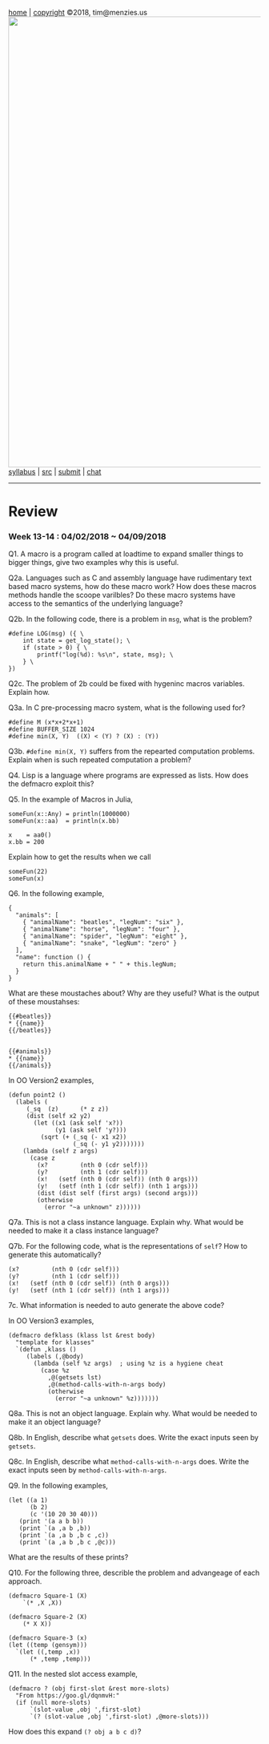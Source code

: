 [home](http://tiny.cc/plm18) |
[copyright](https://github.com/txt/plm18/blob/master/LICENSE.md) &copy;2018, tim&commat;menzies.us
<br>
[<img width=900 src="https://raw.githubusercontent.com/txt/plm18/master/img/banner.png">](http://tiny.cc/plm18)<br>
[syllabus](https://github.com/txt/plm18/blob/master/doc/syllabus.md) |
[src](https://github.com/txt/plm18/tree/master/src) |
[submit](http://tiny.cc/plm18give) |
[chat](https://plm18.slack.com/)


______



# Review

### Week 13-14 : 04/02/2018 ~ 04/09/2018

Q1. A macro is a program called at loadtime to expand smaller things to bigger things, give two examples why this is useful.

Q2a. Languages such as C and assembly language have rudimentary text based macro systems, how do these macro work? How does these macros methods handle the scoope varilbles? Do these macro systems have access to the semantics of the underlying language?

Q2b. In the following code, there is a problem in `msg`, what is the problem?

	#define LOG(msg) ({ \
		int state = get_log_state(); \
		if (state > 0) { \
			printf("log(%d): %s\n", state, msg); \
		} \
	})

Q2c. The problem of 2b could be fixed with hygeninc macros variables. Explain how.
	
Q3a. In C pre-processing macro system, what is the following used for?

	#define M (x*x+2*x+1)
	#define BUFFER_SIZE 1024
	#define min(X, Y)  ((X) < (Y) ? (X) : (Y))
	
Q3b. `#define min(X, Y)` suffers from the repearted computation problems. Explain when is such repeated computation a problem? 

Q4. Lisp is a language where programs are expressed as lists. How does the defmacro exploit this?

Q5. In the example of Macros in Julia, 

	someFun(x::Any) = println(1000000)
	someFun(x::aa)  = println(x.bb)
	
	x    = aa0()
	x.bb = 200

Explain how to get the results when we call

	someFun(22)
	someFun(x)
	
Q6. In the following example,

	{
	  "animals": [
		{ "animalName": "beatles", "legNum": "six" },
		{ "animalName": "horse", "legNum": "four" },
		{ "animalName": "spider", "legNum": "eight" },
		{ "animalName": "snake", "legNum": "zero" }
	  ],
	  "name": function () {
		return this.animalName + " " + this.legNum;
	  }
	}
	
What are these moustaches about? Why are they useful? What is the output of these moustahses:

	{{#beatles}}
	* {{name}}
	{{/beatles}}


	{{#animals}}
	* {{name}}
	{{/animals}}

In OO Version2 examples,

	(defun point2 ()
	  (labels (
		 (_sq  (z)      (* z z))
		 (dist (self x2 y2)
		   (let ((x1 (ask self 'x?))
				 (y1 (ask self 'y?)))
			 (sqrt (+ (_sq (- x1 x2)) 
					  (_sq (- y1 y2)))))))
		(lambda (self z args)
		  (case z
			(x?         (nth 0 (cdr self)))
			(y?         (nth 1 (cdr self)))
			(x!   (setf (nth 0 (cdr self)) (nth 0 args)))
			(y!   (setf (nth 1 (cdr self)) (nth 1 args)))
			(dist (dist self (first args) (second args)))
			(otherwise 
			  (error "~a unknown" z))))))

Q7a. This is not a class instance language. Explain why. What would be needed to make it a class instance language? 

Q7b. For the following code, what is the representations of `self`? How to generate this automatically?

	(x?         (nth 0 (cdr self)))
    (y?         (nth 1 (cdr self)))
    (x!   (setf (nth 0 (cdr self)) (nth 0 args)))
    (y!   (setf (nth 1 (cdr self)) (nth 1 args)))
	
7c. What information is needed to auto generate the above code?

In OO Version3 examples,

	(defmacro defklass (klass lst &rest body)
	  "template for klasses"
	  `(defun ,klass ()
		 (labels (,@body)
		   (lambda (self %z args)  ; using %z is a hygiene cheat
			 (case %z
			   ,@(getsets lst)
			   ,@(method-calls-with-n-args body)
			   (otherwise 
				 (error "~a unknown" %z)))))))

Q8a. This is not an object language. Explain why. What would be needed to make it an object language? 

Q8b. In English, describe what `getsets` does. Write the exact inputs seen by `getsets`.

Q8c. In English, describe what `method-calls-with-n-args` does. Write the exact inputs seen by `method-calls-with-n-args`.

Q9. In the following examples,

	(let ((a 1)
		  (b 2)
		  (c '(10 20 30 40)))
	   (print '(a a b b))          
	   (print `(a ,a b ,b))        
	   (print `(a ,a b ,b c ,c))   
	   (print `(a ,a b ,b c ,@c))) 

What are the results of these prints?

Q10. For the following three, describle the problem and advangeage of each approach.

	(defmacro Square-1 (X)
		`(* ,X ,X))
		
	(defmacro Square-2 (X)
		(* X X))
		
	(defmacro Square-3 (x)
  	(let ((temp (gensym)))
	  `(let ((,temp ,x))
	      (* ,temp ,temp)))
		
Q11. In the nested slot access example,

	(defmacro ? (obj first-slot &rest more-slots)
	  "From https://goo.gl/dqnmvH:"
	  (if (null more-slots)
		  `(slot-value ,obj ',first-slot)
		  `(? (slot-value ,obj ',first-slot) ,@more-slots)))
		  

How does this expand `(? obj a b c d)`?
